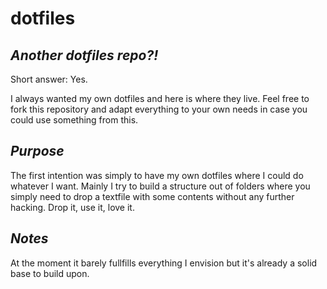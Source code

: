 # dotfiles

## _Another dotfiles repo?!_

Short answer: Yes.

I always wanted my own dotfiles and here is where they live. Feel free to fork this repository and adapt everything to your own needs in case you could use something from this.

## _Purpose_

The first intention was simply to have my own dotfiles where I could do whatever I want. Mainly I try to build a structure out of folders where you simply need to drop a textfile with some contents without any further hacking. Drop it, use it, love it.

## _Notes_

At the moment it barely fullfills everything I envision but it's already a solid base to build upon.